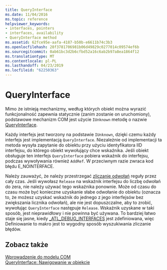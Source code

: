 ```yaml
---
title: QueryInterface
ms.date: 11/04/2016
ms.topic: reference
helpviewer_keywords:
- interfaces, pointers
- interfaces, availability
- QueryInterface method
ms.assetid: 62fce95e-aafa-4187-b50b-e6611b74c3b3
ms.openlocfilehash: 28f3781706981b06d49829c0277014c09574ef6b
ms.sourcegitcommit: 0ab61bc3d2b6cfbd52a16c6ab2b97a8ea1864f12
ms.translationtype: MT
ms.contentlocale: pl-PL
ms.lasthandoff: 04/23/2019
ms.locfileid: "62250363"
---
```

# <a name="queryinterface"></a>QueryInterface

Mimo że istnieją mechanizmy, według których obiekt można wyrazić funkcjonalność zapewnia statycznie (zanim zostanie on uruchomiony), podstawowe mechanizm COM jest użycie `IUnknown` metodę o nazwie [QueryInterface](/windows/desktop/api/unknwn/nf-unknwn-iunknown-queryinterface(q_)).

Każdy interfejs jest tworzony na podstawie `IUnknown`, dzięki czemu każdy interfejs jest implementacją `QueryInterface`. Niezależnie od implementacji ta metoda wysyła zapytanie do obiektu przy użyciu identyfikatora IID interfejsu, do którego obiekt wywołujący chce wskaźnika. Jeśli obiekt obsługuje ten interfejs `QueryInterface` pobiera wskaźnik do interfejsu, podczas wywoływania również `AddRef`. W przeciwnym razie zwraca kod błędu E_NOINTERFACE.

Należy zauważyć, że należy przestrzegać [zliczanie odwołań](../atl/reference-counting.md) reguły przez cały czas. Jeśli wywołasz `Release` na wskaźnik interfejsu do liczbę odwołań do zera, nie należy używać tego wskaźnika ponownie. Może od czasu do czasu może być konieczne uzyskanie słabe odwołanie do obiektu (oznacza to, że możesz uzyskać wskaźnik do jednego z jego interfejsów bez zwiększania licznika odwołań), ale nie jest dopuszczalne, aby to zrobić, wywołując `QueryInterface` następuje `Release`. Wskaźnik uzyskane w taki sposób, jest nieprawidłowy i nie powinna być używana. To bardziej łatwo staje się jasne, kiedy [_ATL_DEBUG_INTERFACES](reference/debugging-and-error-reporting-macros.md#_atl_debug_interfaces) jest zdefiniowana, więc Definiowanie to makro jest to wygodny sposób wyszukiwania zliczanie błędów.

## <a name="see-also"></a>Zobacz także

[Wprowadzenie do modelu COM](../atl/introduction-to-com.md)<br/>
[QueryInterface: Nawigowanie w obiekcie](/windows/desktop/com/queryinterface--navigating-in-an-object)

